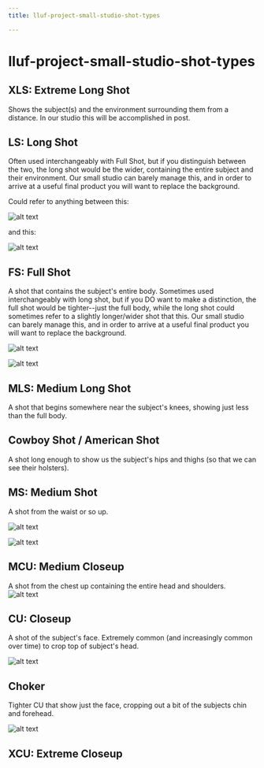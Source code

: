 ```yaml
---
title: lluf-project-small-studio-shot-types

---
```


# lluf-project-small-studio-shot-types


## XLS: Extreme Long Shot

Shows the subject(s) and the environment surrounding them from a distance. In our studio this will be accomplished in post.


## LS: Long Shot

Often used interchangeably with Full Shot, but if you distinguish between the two, the long shot would be the wider, containing the entire subject and their environment. Our small studio can barely manage this, and in order to arrive at a useful final product you will want to replace the background.

Could refer to anything between this:

![alt text](https://files.slack.com/files-pri/T0HTW3H0V-F06QH8P8SN4/image.png?pub_secret=abef567f6b)

and this:

![alt text](https://files.slack.com/files-pri/T0HTW3H0V-F06PQPWD96K/mk-mw-full-shot.jpg?pub_secret=55e835ef66)

## FS: Full Shot

A shot that contains the subject's entire body. Sometimes used interchangeably with long shot, but if you DO want to make a distinction, the full shot would be tighter--just the full body, while the long shot could sometimes refer to a slightly longer/wider shot that this. Our small studio can barely manage this, and in order to arrive at a useful final product you will want to replace the background.

![alt text](https://files.slack.com/files-pri/T0HTW3H0V-F06NYNTQZTJ/screenshot_2024-03-06_at_4.41.19___pm.png?pub_secret=c551410bbe)

![alt text](https://files.slack.com/files-pri/T0HTW3H0V-F06QAJW063S/00025-3564191072_slavic_tdm_121.png?pub_secret=753e5c5ec1)



## MLS: Medium Long Shot

A shot that begins somewhere near the subject's knees, showing just less than the full body.

## Cowboy Shot / American Shot

A shot long enough to show us the subject's hips and thighs (so that we can see their holsters).

## MS: Medium Shot

A shot from the waist or so up.

![alt text](https://files.slack.com/files-pri/T0HTW3H0V-F06QCLAS83E/arba-001.jpg?pub_secret=db77f8c739)

![alt text](https://files.slack.com/files-pri/T0HTW3H0V-F06QNBS4KPT/titanic-edited3.png?pub_secret=1ca205bca9)

## MCU: Medium Closeup

A shot from the chest up containing the entire head and shoulders.
![alt text](https://files.slack.com/files-pri/T0HTW3H0V-F06Q3409MN2/talulah-white.png?pub_secret=539dd95714)


## CU: Closeup

A shot of the subject's face. Extremely common (and increasingly common over time) to crop top of subject's head.

![alt text](https://files.slack.com/files-pri/T0HTW3H0V-F06Q7QJ0LS0/mw-gradient-cu.jpg?pub_secret=48ddfa3eaf)

## Choker

Tighter CU that show just the face, cropping out a bit of the subjects chin and forehead.

![alt text](https://files.slack.com/files-pri/T0HTW3H0V-F06QJ20GQU9/mk-choker-001.jpg?pub_secret=017533030b)


## XCU: Extreme Closeup

